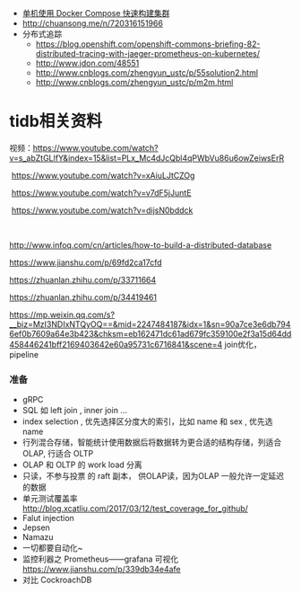 * [单机使用 Docker Compose 快速构建集群](https://github.com/pingcap/docs-cn/blob/master/op-guide/docker-compose.md)
* http://chuansong.me/n/720316151966
* 分布式追踪
  * https://blog.openshift.com/openshift-commons-briefing-82-distributed-tracing-with-jaeger-prometheus-on-kubernetes/
  * http://www.jdon.com/48551
  * http://www.cnblogs.com/zhengyun_ustc/p/55solution2.html
  * http://www.cnblogs.com/zhengyun_ustc/p/m2m.html









# tidb相关资料

视频：https://www.youtube.com/watch?v=s_abZtGLlfY&index=15&list=PLx_Mc4dJcQbl4qPWbVu86u6owZeiwsErR

​	https://www.youtube.com/watch?v=xAiuLJtCZOg

​	https://www.youtube.com/watch?v=v7dF5jJuntE

​	https://www.youtube.com/watch?v=dijsN0bddck

​	

http://www.infoq.com/cn/articles/how-to-build-a-distributed-database

https://www.jianshu.com/p/69fd2ca17cfd

https://zhuanlan.zhihu.com/p/33711664

https://zhuanlan.zhihu.com/p/34419461

https://mp.weixin.qq.com/s?__biz=MzI3NDIxNTQyOQ==&mid=2247484187&idx=1&sn=90a7ce3e6db7946ef0b7609a64e3b423&chksm=eb162471dc61ad679fc359100e2f3a15d64dd458446241bff2169403642e60a95731c6716841&scene=4  join优化， pipeline







### 准备

* gRPC
* SQL 如 left join , inner join ...
* index selection , 优先选择区分度大的索引，比如 name 和 sex , 优先选 name 
* 行列混合存储，智能统计使用数据后将数据转为更合适的结构存储，列适合OLAP, 行适合 OLTP
* OLAP 和 OLTP 的 work load 分离
* 只读，不参与投票 的 raft 副本，   供OLAP读，因为OLAP 一般允许一定延迟的数据
* 单元测试覆盖率  http://blog.xcatliu.com/2017/03/12/test_coverage_for_github/
* Falut injection
* Jepsen
* Namazu
* 一切都要自动化~
* 监控利器之 Prometheus——grafana 可视化  https://www.jianshu.com/p/339db34e4afe
* 对比 CockroachDB